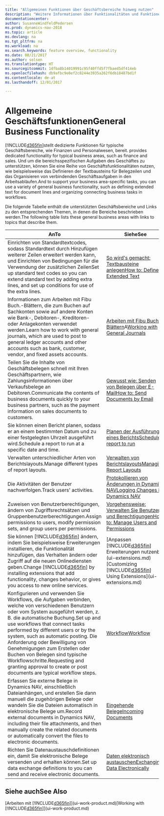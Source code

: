 ```yaml
---
title: "Allgemeinen Funktionen über Geschäftsbereiche hinweg nutzen"
description: "Weitere Informationen über Funktionalitäten und Funktionen, die über Geschäftsbereiche hinweg in Dynamics NAV verwendet werden."
documentationcenter: 
author: SusanneWindfeldPedersen
ms.prod: dynamics-nav-2018
ms.topic: article
ms.devlang: na
ms.tgt_pltfrm: na
ms.workload: na
ms.search.keywords: feature overview, functionality
ms.date: 08/21/2017
ms.author: solsen
ms.translationtype: HT
ms.sourcegitcommit: 1dfba8b14019991c95f40ffd5f7fbaed5df414eb
ms.openlocfilehash: db9afbc9e0ef2c8244e3935a262f6db18487bd1f
ms.contentlocale: de-at
ms.lasthandoff: 12/01/2017

---
```

# <a name="general-business-functionality"></a><span data-ttu-id="05c77-103">Allgemeine Geschäftsfunktionen</span><span class="sxs-lookup"><span data-stu-id="05c77-103">General Business Functionality</span></span>
[!INCLUDE[d365fin](includes/d365fin_md.md)]<span data-ttu-id="05c77-104">stellt dedizierte Funktionen für typische Geschäftsbereiche, wie Finanzen und Personalwesen, bereit.</span><span class="sxs-lookup"><span data-stu-id="05c77-104"> provides dedicated functionality for typical business areas, such as finance and sales.</span></span> <span data-ttu-id="05c77-105">Und um die bereichsspezifischen Aufgaben des Geschäftes zu unterstützen, können Sie eine Reihe von Geschäftsfunktionalitäten nutzen, wie beispielsweise das Definieren der Textbausteins für Belegzeilen und das Organisieren von verbindenden Geschäftsaufgaben in den Arbeitsabläufen.</span><span class="sxs-lookup"><span data-stu-id="05c77-105">And to support your business area-specific tasks, you can use a variety of general business functionality, such as defining extended text for document lines and organizing connecting business tasks in workflows.</span></span>

<span data-ttu-id="05c77-106">Die folgende Tabelle enthält die unterstützten Geschäftsbereiche und Links zu den entsprechenden Themen, in denen die Bereiche beschrieben werden.</span><span class="sxs-lookup"><span data-stu-id="05c77-106">The following table lists these general business areas with links to topics that describe them.</span></span>

| <span data-ttu-id="05c77-107">An</span><span class="sxs-lookup"><span data-stu-id="05c77-107">To</span></span> | <span data-ttu-id="05c77-108">Siehe</span><span class="sxs-lookup"><span data-stu-id="05c77-108">See</span></span> |
| --- | --- |
| <span data-ttu-id="05c77-109">Einrichten von Standardtextcodes, sodass Standardtext durch Hinzufügen weiterer Zeilen erweitert werden kann, und Einrichten von Bedingungen für die Verwendung der zusätzlichen Zeilen</span><span class="sxs-lookup"><span data-stu-id="05c77-109">Set up standard text codes so you can extend standard text by adding extra lines, and set up conditions for use of the extra lines.</span></span> |[<span data-ttu-id="05c77-110">So wird's gemacht: Textbausteine anlegen</span><span class="sxs-lookup"><span data-stu-id="05c77-110">How to: Define Extended Text</span></span>](ui-how-define-ext-text.md) |
| <span data-ttu-id="05c77-111">Informationen zum Arbeiten mit Fibu Buch.-Blättern, die zum Buchen auf Sachkonten sowie auf andere Konten wie Bank-, Debitoren-, Kreditoren- oder Anlagekonten verwendet werden.</span><span class="sxs-lookup"><span data-stu-id="05c77-111">Learn how to work with general journals, which are used to post to general ledger accounts and other accounts such as bank, customer, vendor, and fixed assets accounts.</span></span> |<span data-ttu-id="05c77-112">[Arbeiten mit Fibu Buch.-Blättern](ui-work-general-journals.md)A</span><span class="sxs-lookup"><span data-stu-id="05c77-112">[Working with General Journals](ui-work-general-journals.md)</span></span> |
| <span data-ttu-id="05c77-113">Teilen Sie die Inhalte von Geschäftsbelegen schnell mit Ihren Geschäftspartnern, wie Zahlungsinformationen über Verkaufsbelege an Debitoren.</span><span class="sxs-lookup"><span data-stu-id="05c77-113">Communicate the contents of business documents quickly to your business partners, such as the payment information on sales documents to customers.</span></span> |[<span data-ttu-id="05c77-114">Gewusst wie: Senden von Belegen über E-Mail</span><span class="sxs-lookup"><span data-stu-id="05c77-114">How to: Send Documents by Email</span></span>](ui-how-send-documents-email.md) |
| <span data-ttu-id="05c77-115">Sie können einen Bericht planen, sodass er an einem bestimmten Datum und zu einer festgelegten Uhrzeit ausgeführt wird.</span><span class="sxs-lookup"><span data-stu-id="05c77-115">Schedule a report to run at a specific date and time.</span></span> |[<span data-ttu-id="05c77-116">Planen der Ausführung eines Berichts</span><span class="sxs-lookup"><span data-stu-id="05c77-116">Schedule a report to run</span></span>](ui-work-report.md#ScheduleReport) |
| <span data-ttu-id="05c77-117">Verwalten unterschiedlicher Arten von Berichtslayouts.</span><span class="sxs-lookup"><span data-stu-id="05c77-117">Manage different types of report layouts.</span></span> |[<span data-ttu-id="05c77-118">Verwalten von Berichtslayouts</span><span class="sxs-lookup"><span data-stu-id="05c77-118">Managing Report Layouts</span></span>](ui-manage-report-layouts.md) |
| <span data-ttu-id="05c77-119">Die Aktivitäten der Benutzer nachverfolgen.</span><span class="sxs-lookup"><span data-stu-id="05c77-119">Track users' activities.</span></span>|[<span data-ttu-id="05c77-120">Protokollieren von Änderungen in Dynamics NAV</span><span class="sxs-lookup"><span data-stu-id="05c77-120">Logging Changes in Dynamics NAV</span></span>](across-log-changes.md)|
|<span data-ttu-id="05c77-121">Zuweisen von Benutzerberechtigungen, ändern von Zugriffsrechtsätzen und Gruppenbenutzerberechtigungen.</span><span class="sxs-lookup"><span data-stu-id="05c77-121">Assign permissions to users, modify permission sets, and group users per permissions.</span></span>|[<span data-ttu-id="05c77-122">Vorgehensweise: Verwalten Sie Benutzer und Berechtigungen</span><span class="sxs-lookup"><span data-stu-id="05c77-122">How to: Manage Users and Permissions</span></span>](ui-how-users-permissions.md)|
| <span data-ttu-id="05c77-123">Sie können [!INCLUDE[d365fin](includes/d365fin_md.md)] ändern, indem Sie beispielsweise Erweiterungen installieren, die Funktionalität hinzufügen, das Verhalten ändern oder Zugriff auf die neuen Onlinediensten geben.</span><span class="sxs-lookup"><span data-stu-id="05c77-123">Change [!INCLUDE[d365fin](includes/d365fin_md.md)] by installing extensions that add functionality, changes behavior, or gives you access to new online services.</span></span> |<span data-ttu-id="05c77-124">[Anpassen [!INCLUDE[d365fin](includes/d365fin_md.md)] Erweiterungen nutzenb](ui-extensions.md)</span><span class="sxs-lookup"><span data-stu-id="05c77-124">[Customizing [!INCLUDE[d365fin](includes/d365fin_md.md)] Using Extensions](ui-extensions.md)</span></span> |
|<span data-ttu-id="05c77-125">Konfigurieren und verwenden Sie Workflows, die Aufgaben verbinden, welche von verschiedenen Benutzern oder vom System ausgeführt werden, z. B. die automatische Buchung.</span><span class="sxs-lookup"><span data-stu-id="05c77-125">Set up and use workflows that connect tasks performed by different users or by the system, such as automatic posting.</span></span> <span data-ttu-id="05c77-126">Die Anforderung oder Bewilligung von Genehmigungen zum Erstellen oder Buchen von Belegen sind typische Workflowschritte.</span><span class="sxs-lookup"><span data-stu-id="05c77-126">Requesting and granting approval to create or post documents are typical workflow steps.</span></span>|[<span data-ttu-id="05c77-127">Workflow</span><span class="sxs-lookup"><span data-stu-id="05c77-127">Workflow</span></span>](across-workflow.md)|
|<span data-ttu-id="05c77-128">Erfassen Sie externe Belege in Dynamics NAV, einschließlich Dateianhängen, und erstellen Sie dann manuell die zugehörigen Belege oder wandeln Sie die Dateien automatisch in elektronische Belege um.</span><span class="sxs-lookup"><span data-stu-id="05c77-128">Record external documents in Dynamics NAV, including their file attachments, and then manually create the related documents or automatically convert the files to electronic documents.</span></span>|[<span data-ttu-id="05c77-129">Eingehende Belege</span><span class="sxs-lookup"><span data-stu-id="05c77-129">Incoming Documents</span></span>](across-income-documents.md)|
| <span data-ttu-id="05c77-130">Richten Sie Datenaustauschdefinitionen ein, damit Sie elektronische Belege versenden und erhalten können.</span><span class="sxs-lookup"><span data-stu-id="05c77-130">Set up data exchange definitions to you can send and receive electronic documents.</span></span> |[<span data-ttu-id="05c77-131">Daten elektronisch austauschen</span><span class="sxs-lookup"><span data-stu-id="05c77-131">Exchanging Data Electronically</span></span>](across-data-exchange.md) |

## <a name="see-also"></a><span data-ttu-id="05c77-132">Siehe auch</span><span class="sxs-lookup"><span data-stu-id="05c77-132">See Also</span></span>
<span data-ttu-id="05c77-133">[Arbeiten mit [!INCLUDE[d365fin](includes/d365fin_md.md)]](ui-work-product.md)</span><span class="sxs-lookup"><span data-stu-id="05c77-133">[Working with [!INCLUDE[d365fin](includes/d365fin_md.md)]](ui-work-product.md)</span></span>

